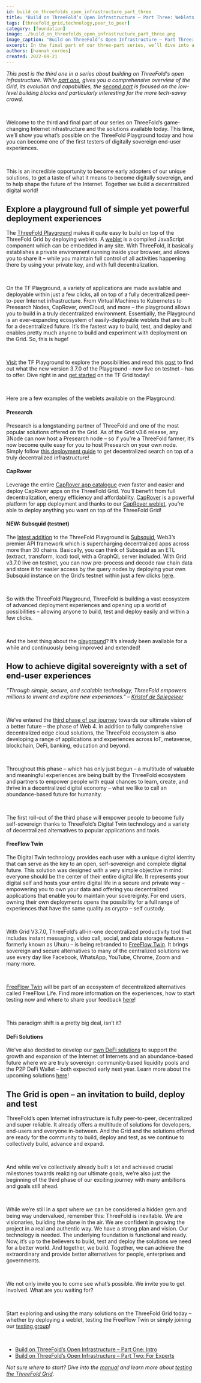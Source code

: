 ```yaml
---
id: build_on_threefolds_open_infrastructure_part_three
title: "Build on ThreeFold’s Open Infrastructure – Part Three: Weblets & End-Users"
tags: [threefold_grid,technology,peer_to_peer]
category: [foundation]
image: ./build_on_threefolds_open_infrastructure_part_three.png
image_caption: "Build on ThreeFold’s Open Infrastructure – Part Three: Weblets & End-Users"
excerpt: In the final part of our three-part series, we’ll dive into a world of possibilities for developers, end-users and everyone in-between. Find out what’s possible on the ThreeFold Playground and discover your digital sovereignty with our end-user experiences.
authors: [hannah_cordes]
created: 2022-09-21
---
```

*This post is the third one in a series about building on ThreeFold's open infrastructure. While [part one](https://www.threefold.io/blog/build-on-threefolds-open-infrastructure/), gives you a comprehensive overview of the Grid, its evolution and capabilities, the [second part](https://www.threefold.io/blog/build-on-threefolds-open-infrastructure-part-two/) is focused on the low-level building blocks and particularly interesting for the more tech-savvy crowd.*


<br/>

Welcome to the third and final part of our series on ThreeFold’s game-changing Internet infrastructure and the solutions available today. This time, we’ll show you what’s possible on the ThreeFold Playground today and how you can become one of the first testers of digitally sovereign end-user experiences.

<br/>

This is an incredible opportunity to become early adopters of our unique solutions, to get a taste of what it means to become digitally sovereign, and to help shape the future of the Internet. Together we build a decentralized digital world!

## Explore a playground full of simple yet powerful deployment experiences

The [ThreeFold Playground](https://play.grid.tf/) makes it quite easy to build on top of the ThreeFold Grid by deploying weblets. A [weblet](https://library.threefold.me/info/manual/#/manual__weblets_home?id=weblets) is a compiled JavaScript component which can be embedded in any site. With ThreeFold, it basically establishes a private environment running inside your browser, and allows you to share it – while you maintain full control of all activities happening there by using your private key, and with full decentralization.

<br/>

On the TF Playground, a variety of applications are made available and deployable within just a few clicks, all on top of a fully decentralized peer-to-peer Internet infrastructure. From Virtual Machines to Kubernetes to Presearch Nodes, CapRover, ownCloud, and more – the playground allows you to build in a truly decentralized environment. Essentially, the Playground is an ever-expanding ecosystem of easily-deployable weblets that are built for a decentralized future. It’s the fastest way to build, test, and deploy and enables pretty much anyone to build and experiment with deployment on the Grid. So, this is huge!

<br/>

[Visit](https://play.grid.tf/) the TF Playground to explore the possibilities and read this [post](https://forum.threefold.io/t/threefold-product-focus-series-tf-playground-v3-7-0/3315?u=hannahcordes) to find out what the new version 3.7.0 of the Playground – now live on testnet – has to offer. Dive right in and [get started](https://library.threefold.me/info/manual/#/getstarted/manual__tfgrid3_getstarted) on the TF Grid today!

<br/>

Here are a few examples of the weblets available on the Playground:

#### Presearch

Presearch is a longstanding partner of ThreeFold and one of the most popular solutions offered on the Grid. As of the Grid v3.6 release, any 3Node can now host a Presearch node – so if you’re a ThreeFold farmer, it’s now become quite easy for you to host Presearch on your own node. Simply follow [this deployment guide](https://forum.threefold.io/t/presearch-nodes/3250?u=hannahcordes) to get decentralized search on top of a truly decentralized infrastructure!

#### CapRover

Leverage the entire [CapRover app catalogue](https://forum.threefold.io/t/caprover-your-app-environment/2133/3) even faster and easier and deploy CapRover apps on the ThreeFold Grid. You’ll benefit from full decentralization, energy efficiency and affordability. [CapRover](https://forum.threefold.io/t/create-your-own-app-environment-fast-and-easy-with-caprover-on-the-people-s-internet/2644?u=hannahcordes) is a powerful platform for app deployment and thanks to our [CapRover weblet](https://library.threefold.me/info/manual/#/manual__weblets_caprover?id=caprover), you’re able to deploy anything you want on top of the ThreeFold Grid!

#### NEW: Subsquid (testnet)

The [latest addition](https://forum.threefold.io/t/tfgrid-v3-7-0-is-now-live/3375?u=hannahcordes) to the ThreeFold Playground is [Subsquid](https://library.threefold.me/info/manual/#/manual__weblets_subsquid), Web3’s premier API framework which is supercharging decentralized apps across more than 30 chains. Basically, you can think of Subsquid as an ETL (extract, transform, load) tool, with a GraphQL server included. With Grid v3.7.0 live on testnet, you can now pre-process and decode raw chain data and store it for easier access by the query nodes by deploying your own Subsquid instance on the Grid’s testnet within just a few clicks [here](https://play.test.grid.tf/#/subsquid).

<br/>

So with the ThreeFold Playground, ThreeFold is building a vast ecosystem of advanced deployment experiences and opening up a world of possibilities – allowing anyone to build, test and deploy easily and within a few clicks.

<br/>

And the best thing about the [playground](https://library.threefold.me/info/manual/#/getstarted/manual__tfgrid3_getstarted)? It’s already been available for a while and continuously being improved and extended!

## How to achieve digital sovereignty with a set of end-user experiences

*“Through simple, secure, and scalable technology, ThreeFold empowers millions to invent and explore new experiences." – [Kristof de Spiegeleer](https://www.threefold.io/newsroom/paradise-hills/)*

<br/>

We’ve entered the [third phase of our journey](https://www.threefold.io/blog/four-phases-of-threefold/) towards our ultimate vision of a better future – the phase of Web 4. In addition to fully comprehensive decentralized edge cloud solutions, the ThreeFold ecosystem is also developing a range of applications and experiences across IoT, metaverse, blockchain, DeFi, banking, education and beyond.

<br/>

Throughout this phase – which has only just begun – a multitude of valuable and meaningful experiences are being built by the ThreeFold ecosystem and partners to empower people with equal chances to learn, create, and thrive in a decentralized digital economy – what we like to call an abundance-based future for humanity.

<br/>

The first roll-out of the third phase will empower people to become fully self-sovereign thanks to ThreeFold’s Digital Twin technology and a variety of decentralized alternatives to popular applications and tools. 

#### FreeFlow Twin

The Digital Twin technology provides each user with a unique digital identity that can serve as the key to an open, self-sovereign and complete digital future. This solution was designed with a very simple objective in mind: everyone should be the center of their entire digital life. It represents your digital self and hosts your entire digital life in a secure and private way – empowering you to own your data and offering you decentralized applications that enable you to maintain your sovereignty. For end users, owning their own deployments opens the possibility for a full range of experiences that have the same quality as crypto – self custody.

<br/>

With Grid V3.7.0, ThreeFold’s all-in-one decentralized productivity tool that includes instant messaging, video call, social, and data storage features – formerly known as Uhuru – is being rebranded to [FreeFlow Twin](https://forum.threefold.io/t/lets-test-out-freeflow-twin-beta-formerly-uhuru/3299?u=hannahcordes). It brings sovereign and secure alternatives to many of the centralized solutions we use every day like Facebook, WhatsApp, YouTube, Chrome, Zoom and many more.

<br/>

[FreeFlow Twin](https://forum.threefold.io/t/threefold-product-updates-august-2022/3272?u=hannahcordes) will be part of an ecosystem of decentralized alternatives called FreeFlow Life. Find more information on the experiences, how to start testing now and where to share your feedback [here](https://forum.threefold.io/t/lets-test-out-freeflow-twin-beta-formerly-uhuru/3299?u=hannahcordes)!

<br/>

This paradigm shift is a pretty big deal, isn’t it?

#### DeFi Solutions

We've also decided to develop our [own DeFi solutions](https://threefold.io/blog/post/future_tft_ecosystem/) to support the growth and expansion of the Internet of Internets and an abundance-based future where we are truly sovereign: community-based liquidity pools and the P2P DeFi Wallet – both expected early next year. Learn more about the upcoming solutions [here](https://threefold.io/blog/post/future_tft_ecosystem/)!

## The Grid is open – an invitation to build, deploy and test

ThreeFold’s open Internet infrastructure is fully peer-to-peer, decentralized and super reliable. It already offers a multitude of solutions for developers, end-users and everyone in-between. And the Grid and the solutions offered are ready for the community to build, deploy and test, as we continue to collectively build, advance and expand.

<br/>

And while we’ve collectively already built a lot and achieved crucial milestones towards realizing our ultimate goals, we’re also just the beginning of the third phase of our exciting journey with many ambitions and goals still ahead.

<br/>

While we’re still in a spot where we can be considered a hidden gem and being way undervalued, remember this: ThreeFold is inevitable. We are visionaries, building the plane in the air. We are confident in growing the project in a real and authentic way. We have a strong plan and vision. Our technology is needed. The underlying foundation is functional and ready. Now, it’s up to the believers to build, test and deploy the solutions we need for a better world. And together, we build. Together, we can achieve the extraordinary and provide better alternatives for people, enterprises and governments.

<br/>

We not only invite you to come see what’s possible. We invite you to get involved. What are you waiting for?

<br/>

Start exploring and using the many solutions on the ThreeFold Grid today – whether by deploying a weblet, testing the FreeFlow Twin or simply joining our [testing group](https://t.me/threefoldtesting)!

<br/>

* [Build on ThreeFold’s Open Infrastructure – Part One: Intro](https://www.threefold.io/blog/build-on-threefolds-open-infrastructure/)
* [Build on ThreeFold’s Open Infrastructure – Part Two: For Experts](https://www.threefold.io/blog/build-on-threefolds-open-infrastructure-part-two/)

*Not sure where to start? Dive into the [manual](https://library.threefold.me/info/manual/#/) and learn more about [testing the ThreeFold Grid](https://library.threefold.me/info/manual/#/manual__grid3_testing?id=testing-the-threefold_grid3).*
